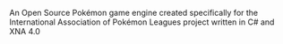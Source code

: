 An Open Source Pokémon game engine created specifically for the International Association of Pokémon Leagues project written in C# and XNA 4.0